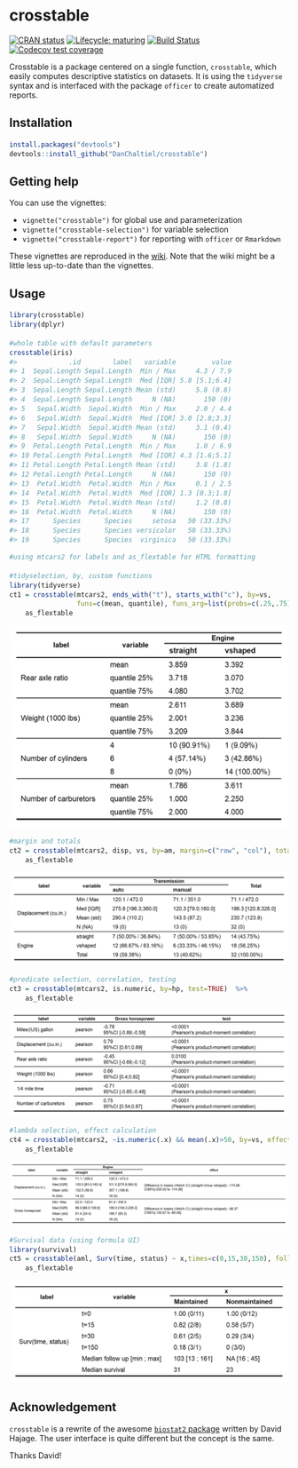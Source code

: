 
<!-- README.md is generated from README.Rmd. Please edit that file -->

# crosstable

<!-- badges: start -->

[![CRAN
status](https://www.r-pkg.org/badges/version/crosstable)](https://CRAN.R-project.org/package=crosstable)
[![Lifecycle:
maturing](https://img.shields.io/badge/lifecycle-maturing-blue.svg)](https://www.tidyverse.org/lifecycle/#maturing)
[![Build
Status](https://travis-ci.org/DanChaltiel/crosstable.svg?branch=master)](https://travis-ci.org/DanChaltiel/crosstable)
[![Codecov test
coverage](https://codecov.io/gh/DanChaltiel/crosstable/branch/master/graph/badge.svg)](https://codecov.io/gh/DanChaltiel/crosstable?branch=master)
<!-- badges: end -->

Crosstable is a package centered on a single function, `crosstable`,
which easily computes descriptive statistics on datasets. It is using
the `tidyverse` syntax and is interfaced with the package `officer` to
create automatized reports.

## Installation

``` r
install.packages("devtools")
devtools::install_github("DanChaltiel/crosstable")
```

## Getting help

You can use the vignettes:

  - `vignette("crosstable")` for global use and parameterization
  - `vignette("crosstable-selection")` for variable selection
  - `vignette("crosstable-report")` for reporting with `officer` or
    `Rmarkdown`

These vignettes are reproduced in the
[wiki](https://github.com/DanChaltiel/crosstable/wiki). Note that the
wiki might be a little less up-to-date than the vignettes.

## Usage

``` r
library(crosstable)
library(dplyr)

#whole table with default parameters
crosstable(iris)
#>             .id        label   variable         value
#> 1  Sepal.Length Sepal.Length  Min / Max     4.3 / 7.9
#> 2  Sepal.Length Sepal.Length  Med [IQR] 5.8 [5.1;6.4]
#> 3  Sepal.Length Sepal.Length Mean (std)     5.8 (0.8)
#> 4  Sepal.Length Sepal.Length     N (NA)       150 (0)
#> 5   Sepal.Width  Sepal.Width  Min / Max     2.0 / 4.4
#> 6   Sepal.Width  Sepal.Width  Med [IQR] 3.0 [2.8;3.3]
#> 7   Sepal.Width  Sepal.Width Mean (std)     3.1 (0.4)
#> 8   Sepal.Width  Sepal.Width     N (NA)       150 (0)
#> 9  Petal.Length Petal.Length  Min / Max     1.0 / 6.9
#> 10 Petal.Length Petal.Length  Med [IQR] 4.3 [1.6;5.1]
#> 11 Petal.Length Petal.Length Mean (std)     3.8 (1.8)
#> 12 Petal.Length Petal.Length     N (NA)       150 (0)
#> 13  Petal.Width  Petal.Width  Min / Max     0.1 / 2.5
#> 14  Petal.Width  Petal.Width  Med [IQR] 1.3 [0.3;1.8]
#> 15  Petal.Width  Petal.Width Mean (std)     1.2 (0.8)
#> 16  Petal.Width  Petal.Width     N (NA)       150 (0)
#> 17      Species      Species     setosa   50 (33.33%)
#> 18      Species      Species versicolor   50 (33.33%)
#> 19      Species      Species  virginica   50 (33.33%)
```

``` r
#using mtcars2 for labels and as_flextable for HTML formatting

#tidyselection, by, custom functions
library(tidyverse)
ct1 = crosstable(mtcars2, ends_with("t"), starts_with("c"), by=vs, 
                 funs=c(mean, quantile), funs_arg=list(probs=c(.25,.75), digits=3)) %>% 
    as_flextable
```

![crosstable1](man/figures/ct1.png)

``` r
#margin and totals
ct2 = crosstable(mtcars2, disp, vs, by=am, margin=c("row", "col"), total="both") %>%
    as_flextable
```

![crosstable2](man/figures/ct2.png)

``` r
#predicate selection, correlation, testing
ct3 = crosstable(mtcars2, is.numeric, by=hp, test=TRUE)  %>%
    as_flextable
```

![crosstable3](man/figures/ct3.png)

``` r
#lambda selection, effect calculation
ct4 = crosstable(mtcars2, ~is.numeric(.x) && mean(.x)>50, by=vs, effect=TRUE)  %>%
    as_flextable
```

![crosstable4](man/figures/ct4.png)

``` r
#Survival data (using formula UI)
library(survival)
ct5 = crosstable(aml, Surv(time, status) ~ x,times=c(0,15,30,150), followup=TRUE)  %>%
    as_flextable
```

![crosstable5](man/figures/ct5.png)

## Acknowledgement

`crosstable` is a rewrite of the awesome [`biostat2`
package](https://github.com/eusebe/biostat2) written by David Hajage.
The user interface is quite different but the concept is the same.

Thanks David\!
